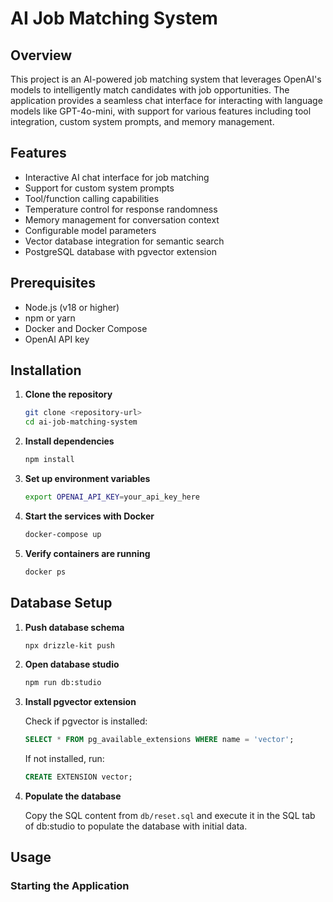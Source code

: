 # AI Job Matching System

## Overview

This project is an AI-powered job matching system that leverages OpenAI's models to intelligently match candidates with job opportunities. The application provides a seamless chat interface for interacting with language models like GPT-4o-mini, with support for various features including tool integration, custom system prompts, and memory management.

## Features

- Interactive AI chat interface for job matching
- Support for custom system prompts
- Tool/function calling capabilities
- Temperature control for response randomness
- Memory management for conversation context
- Configurable model parameters
- Vector database integration for semantic search
- PostgreSQL database with pgvector extension

## Prerequisites

- Node.js (v18 or higher)
- npm or yarn
- Docker and Docker Compose
- OpenAI API key

## Installation

1. **Clone the repository**
   ```bash
   git clone <repository-url>
   cd ai-job-matching-system
   ```

2. **Install dependencies**
   ```bash
   npm install
   ```

3. **Set up environment variables**
   ```bash
   export OPENAI_API_KEY=your_api_key_here
   ```

4. **Start the services with Docker**
   ```bash
   docker-compose up
   ```

5. **Verify containers are running**
   ```bash
   docker ps
   ```

## Database Setup

1. **Push database schema**
   ```bash
   npx drizzle-kit push
   ```

2. **Open database studio**
   ```bash
   npm run db:studio
   ```

3. **Install pgvector extension**
   
   Check if pgvector is installed:
   ```sql
   SELECT * FROM pg_available_extensions WHERE name = 'vector';
   ```
   
   If not installed, run:
   ```sql
   CREATE EXTENSION vector;
   ```

4. **Populate the database**
   
   Copy the SQL content from `db/reset.sql` and execute it in the SQL tab of db:studio to populate the database with initial data.

## Usage

### Starting the Application

